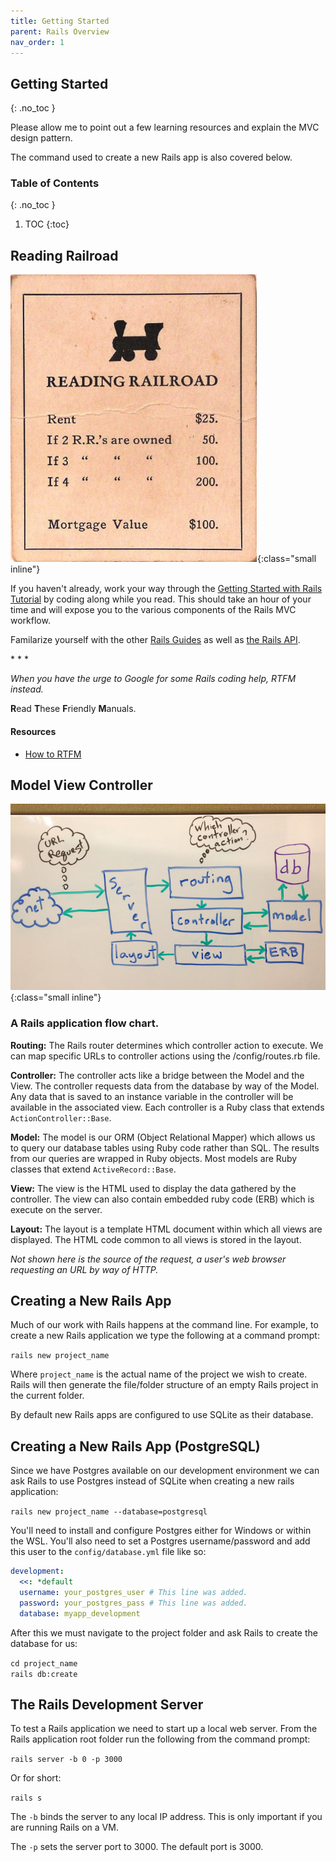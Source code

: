 ```yaml
---
title: Getting Started
parent: Rails Overview
nav_order: 1
---
```


<!--prettier-ignore-start-->
## Getting Started 
{: .no_toc }

Please allow me to point out a few learning resources and explain the MVC design pattern.

The command used to create a new Rails app is also covered below.

### Table of Contents
{: .no_toc }  

1. TOC
{:toc}

<!--prettier-ignore-end-->

## Reading Railroad

![Reading Railroad](800-c1935_1509312a_Deed_RR-Reading-FrBk.png){:class="small inline"}

If you haven't already, work your way through the [Getting Started with Rails Tutorial](http://guides.rubyonrails.org/getting_started.html) by coding along while you read. This should take an hour of your time and will expose you to the various components of the Rails MVC workflow.

Familarize yourself with the other [Rails Guides](http://guides.rubyonrails.org/) as well as [the Rails API](http://api.rubyonrails.org/).

\* \* \*

_When you have the urge to Google for some Rails coding help, RTFM instead._

**R**ead **T**hese **F**riendly **M**anuals.

#### Resources

- [How to RTFM](https://web.archive.org/web/20130111060652/http://blog.appamatto.com/2011/11/22/how-to-rtfm.html)

## Model View Controller

![Model View Controller](photo.png){:class="small inline"}

### A Rails application flow chart.

**Routing:** The Rails router determines which controller action to execute. We can map specific URLs to controller actions using the /config/routes.rb file.

**Controller:** The controller acts like a bridge between the Model and the View. The controller requests data from the database by way of the Model. Any data that is saved to an instance variable in the controller will be available in the associated view. Each controller is a Ruby class that extends `ActionController::Base`.

**Model:** The model is our ORM (Object Relational Mapper) which allows us to query our database tables using Ruby code rather than SQL. The results from our queries are wrapped in Ruby objects. Most models are Ruby classes that extend `ActiveRecord::Base`.

**View:** The view is the HTML used to display the data gathered by the controller. The view can also contain embedded ruby code (ERB) which is execute on the server.

**Layout:** The layout is a template HTML document within which all views are displayed. The HTML code common to all views is stored in the layout.

_Not shown here is the source of the request, a user's web browser requesting an URL by way of HTTP._

## Creating a New Rails App

Much of our work with Rails happens at the command line. For example, to create a new Rails application we type the following at a command prompt:

`rails new project_name`

Where `project_name` is the actual name of the project we wish to create. Rails will then generate the file/folder structure of an empty Rails project in the current folder.

By default new Rails apps are configured to use SQLite as their database.

## Creating a New Rails App (PostgreSQL)

Since we have Postgres available on our development environment we can ask Rails to use Postgres instead of SQLite when creating a new rails application:

`rails new project_name --database=postgresql`

You'll need to install and configure Postgres either for Windows or within the WSL. You'll also need to set a Postgres username/password and add this user to the `config/database.yml` file like so:

```yaml
development:
  <<: *default
  username: your_postgres_user # This line was added.
  password: your_postgres_pass # This line was added.
  database: myapp_development
```

After this we must navigate to the project folder and ask Rails to create the database for us:

`cd project_name`  
`rails db:create`

## The Rails Development Server

To test a Rails application we need to start up a local web server. From the Rails application root folder run the following from the command prompt:

`rails server -b 0 -p 3000`

Or for short:

`rails s`

The `-b` binds the server to any local IP address. This is only important if you are running Rails on a VM.

The `-p` sets the server port to 3000. The default port is 3000.
